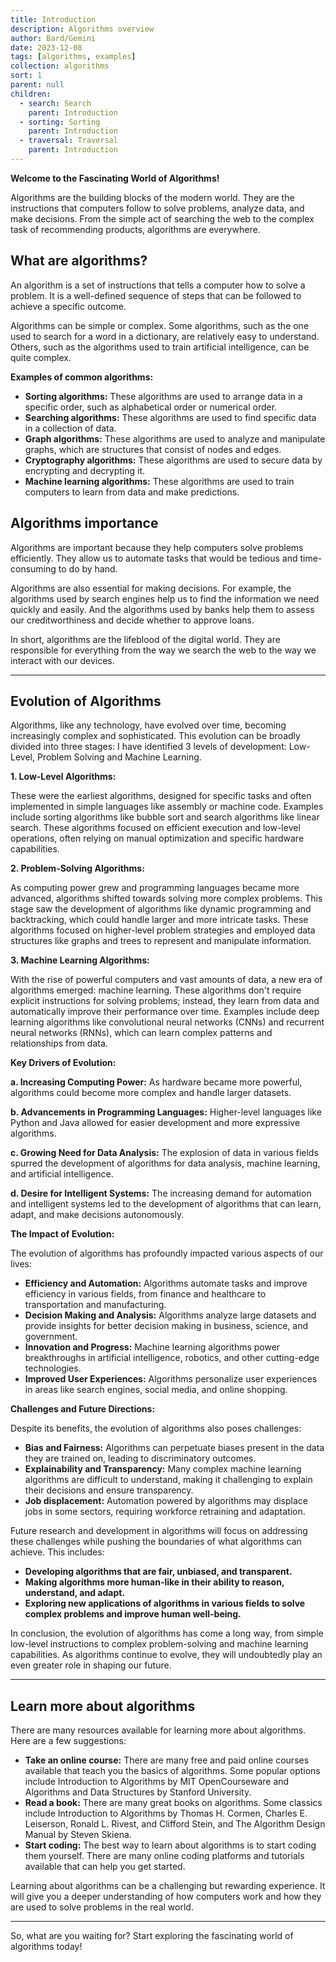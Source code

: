 ```yaml
---
title: Introduction
description: Algorithms overview
author: Bard/Gemini
date: 2023-12-08
tags: [algorithms, examples]
collection: algorithms
sort: 1
parent: null
children:
  - search: Search
    parent: Introduction
  - sorting: Sorting
    parent: Introduction
  - traversal: Traversal
    parent: Introduction
---
```


**Welcome to the Fascinating World of Algorithms!**

Algorithms are the building blocks of the modern world. They are the instructions that computers follow to solve problems, analyze data, and make decisions. From the simple act of searching the web to the complex task of recommending products, algorithms are everywhere.


## What are algorithms?

An algorithm is a set of instructions that tells a computer how to solve a problem. It is a well-defined sequence of steps that can be followed to achieve a specific outcome.

Algorithms can be simple or complex. Some algorithms, such as the one used to search for a word in a dictionary, are relatively easy to understand. Others, such as the algorithms used to train artificial intelligence, can be quite complex.

**Examples of common algorithms:**

* **Sorting algorithms:** These algorithms are used to arrange data in a specific order, such as alphabetical order or numerical order.
* **Searching algorithms:** These algorithms are used to find specific data in a collection of data.
* **Graph algorithms:** These algorithms are used to analyze and manipulate graphs, which are structures that consist of nodes and edges.
* **Cryptography algorithms:** These algorithms are used to secure data by encrypting and decrypting it.
* **Machine learning algorithms:** These algorithms are used to train computers to learn from data and make predictions.

## Algorithms importance

Algorithms are important because they help computers solve problems efficiently. They allow us to automate tasks that would be tedious and time-consuming to do by hand.

Algorithms are also essential for making decisions. For example, the algorithms used by search engines help us to find the information we need quickly and easily. And the algorithms used by banks help them to assess our creditworthiness and decide whether to approve loans.

In short, algorithms are the lifeblood of the digital world. They are responsible for everything from the way we search the web to the way we interact with our devices.

---

## Evolution of Algorithms

Algorithms, like any technology, have evolved over time, becoming increasingly complex and sophisticated. This evolution can be broadly divided into three stages: I have identified 3 levels of development: Low-Level, Problem Solving and Machine Learning.

**1. Low-Level Algorithms:**

These were the earliest algorithms, designed for specific tasks and often implemented in simple languages like assembly or machine code. Examples include sorting algorithms like bubble sort and search algorithms like linear search. These algorithms focused on efficient execution and low-level operations, often relying on manual optimization and specific hardware capabilities.

**2. Problem-Solving Algorithms:**

As computing power grew and programming languages became more advanced, algorithms shifted towards solving more complex problems. This stage saw the development of algorithms like dynamic programming and backtracking, which could handle larger and more intricate tasks. These algorithms focused on higher-level problem strategies and employed data structures like graphs and trees to represent and manipulate information.

**3. Machine Learning Algorithms:**

With the rise of powerful computers and vast amounts of data, a new era of algorithms emerged: machine learning. These algorithms don't require explicit instructions for solving problems; instead, they learn from data and automatically improve their performance over time. Examples include deep learning algorithms like convolutional neural networks (CNNs) and recurrent neural networks (RNNs), which can learn complex patterns and relationships from data.

**Key Drivers of Evolution:**

**a. Increasing Computing Power:** As hardware became more powerful, algorithms could become more complex and handle larger datasets.

**b. Advancements in Programming Languages:** Higher-level languages like Python and Java allowed for easier development and more expressive algorithms.

**c. Growing Need for Data Analysis:** The explosion of data in various fields spurred the development of algorithms for data analysis, machine learning, and artificial intelligence.

**d. Desire for Intelligent Systems:** The increasing demand for automation and intelligent systems led to the development of algorithms that can learn, adapt, and make decisions autonomously.

**The Impact of Evolution:**

The evolution of algorithms has profoundly impacted various aspects of our lives:

* **Efficiency and Automation:** Algorithms automate tasks and improve efficiency in various fields, from finance and healthcare to transportation and manufacturing.
* **Decision Making and Analysis:** Algorithms analyze large datasets and provide insights for better decision making in business, science, and government.
* **Innovation and Progress:** Machine learning algorithms power breakthroughs in artificial intelligence, robotics, and other cutting-edge technologies.
* **Improved User Experiences:** Algorithms personalize user experiences in areas like search engines, social media, and online shopping.

**Challenges and Future Directions:**

Despite its benefits, the evolution of algorithms also poses challenges:

* **Bias and Fairness:** Algorithms can perpetuate biases present in the data they are trained on, leading to discriminatory outcomes.
* **Explainability and Transparency:** Many complex machine learning algorithms are difficult to understand, making it challenging to explain their decisions and ensure transparency.
* **Job displacement:** Automation powered by algorithms may displace jobs in some sectors, requiring workforce retraining and adaptation.

Future research and development in algorithms will focus on addressing these challenges while pushing the boundaries of what algorithms can achieve. This includes:

* **Developing algorithms that are fair, unbiased, and transparent.**
* **Making algorithms more human-like in their ability to reason, understand, and adapt.**
* **Exploring new applications of algorithms in various fields to solve complex problems and improve human well-being.**

In conclusion, the evolution of algorithms has come a long way, from simple low-level instructions to complex problem-solving and machine learning capabilities. As algorithms continue to evolve, they will undoubtedly play an even greater role in shaping our future.

---

## Learn more about algorithms

There are many resources available for learning more about algorithms. Here are a few suggestions:

* **Take an online course:** There are many free and paid online courses available that teach you the basics of algorithms. Some popular options include Introduction to Algorithms by MIT OpenCourseware and Algorithms and Data Structures by Stanford University.
* **Read a book:** There are many great books on algorithms. Some classics include Introduction to Algorithms by Thomas H. Cormen, Charles E. Leiserson, Ronald L. Rivest, and Clifford Stein, and The Algorithm Design Manual by Steven Skiena.
* **Start coding:** The best way to learn about algorithms is to start coding them yourself. There are many online coding platforms and tutorials available that can help you get started.

Learning about algorithms can be a challenging but rewarding experience. It will give you a deeper understanding of how computers work and how they are used to solve problems in the real world.

---

So, what are you waiting for? Start exploring the fascinating world of algorithms today!






